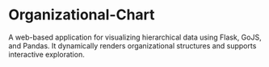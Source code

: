 # Organizational-Chart
A web-based application for visualizing hierarchical data using Flask, GoJS, and Pandas. It dynamically renders organizational structures and supports interactive exploration.
